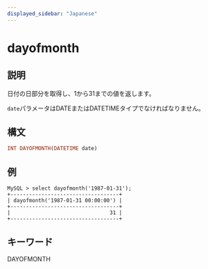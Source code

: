 ```yaml
---
displayed_sidebar: "Japanese"
---
```


# dayofmonth

## 説明

日付の日部分を取得し、1から31までの値を返します。

`date`パラメータはDATEまたはDATETIMEタイプでなければなりません。

## 構文

```Haskell
INT DAYOFMONTH(DATETIME date)
```

## 例

```Plain Text
MySQL > select dayofmonth('1987-01-31');
+-----------------------------------+
| dayofmonth('1987-01-31 00:00:00') |
+-----------------------------------+
|                                31 |
+-----------------------------------+
```

## キーワード

DAYOFMONTH